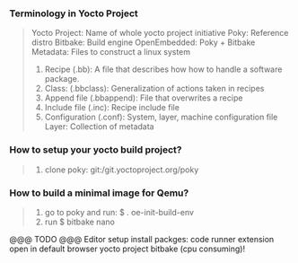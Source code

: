### Terminology in Yocto Project
> Yocto Project: Name of whole yocto project initiative
> Poky: Reference distro
> Bitbake: Build engine
> OpenEmbedded: Poky + Bitbake
> Metadata: Files to construct a linux system
> 1. Recipe (.bb): A file that describes how how to handle a software package.
> 2. Class: (.bbclass): Generalization of actions taken in recipes
> 3. Append file (.bbappend): File that overwrites a recipe
> 4. Include file (.inc): Recipe include file
> 5. Configuration (.conf): System, layer, machine configuration file
> Layer: Collection of metadata

### How to setup your yocto build project?
> 1. clone poky: git:/git.yoctoproject.org/poky 


### How to build a minimal image for Qemu?
> 1. go to poky and run: $ . oe-init-build-env
> 2. run $ bitbake nano


@@@ TODO @@@
Editor setup install packges:
code runner extension
open in default browser
yocto project bitbake (cpu consuming)!

